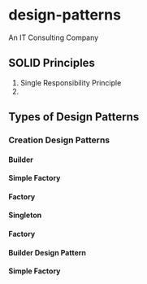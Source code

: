 # design-patterns
An IT Consulting Company 

## SOLID Principles 
1. Single Responsibility Principle
2. 

## Types of Design Patterns
### Creation Design Patterns
#### Builder
#### Simple Factory
#### Factory
#### Singleton
#### Factory

#### Builder Design Pattern
#### Simple Factory
